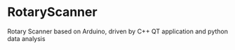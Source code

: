 # RotaryScanner
Rotary Scanner based on Arduino, driven by C++ QT application and python data analysis
